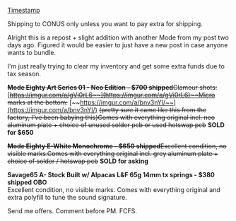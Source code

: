 [Timestamp](https://imgur.com/a/gUPn4iN)

Shipping to CONUS only unless you want to pay extra for shipping.

Alright this is a repost + slight addition with another Mode from my post two days ago. Figured it would be easier to just have a new post in case anyone wants to bundle.

I'm just really trying to clear my inventory and get some extra funds due to tax season.

**~~Mode Eighty Art Series 01 - Neo Edition - $700 shipped~~**~~Glamour shots:~~ [~~https://imgur.com/a/gVi0rL6~~](https://imgur.com/a/gVi0rL6)~~Micro marks at the bottom:~~ [~~https://imgur.com/a/bnv3nYl/~~](https://imgur.com/a/bnv3nYl/) ~~(pretty sure it came like this from the factory, I've been babying this)Comes with everything original incl. neo aluminum plate + choice of unused solder pcb or used hotswap pcb~~ **SOLD for $650**

**~~Mode Eighty E-White Monochrome - $650 shipped~~**~~Excellent condition, no visible marks.Comes with everything original incl. grey aluminum plate + choice of solder / hotswap pcb~~ **SOLD for asking**

**Savage65 A- Stock Built w/ Alpacas L&F 65g 14mm tx springs - $380 shipped OBO**  
Excellent condition, no visible marks. Comes with everything original and extra polyfill to tune the sound signature.

Send me offers. Comment before PM. FCFS.
